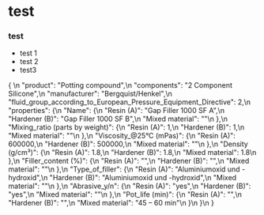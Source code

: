 # test


### test

- test 1
- test 2
- test3



{ \n  \"product\": \"Potting compound\",\n  \"components\": \"2 Component Silicone\",\n  \"manufacturer\": \"Bergquist/Henkel\",\n  \"fluid_group_according_to_European_Pressure_Equipment_Directive\": 2,\n  \"properties\": {\n    \"Name\": {\n      \"Resin (A)\": \"Gap Filler 1000 SF A\",\n      \"Hardener (B)\": \"Gap Filler 1000 SF B\",\n      \"Mixed material\": \"\"\n    },\n    \"Mixing_ratio (parts by weight)\": {\n      \"Resin (A)\": 1,\n      \"Hardener (B)\": 1,\n      \"Mixed material\": \"\"\n    },\n    \"Viscosity_@25°C (mPas)\": {\n      \"Resin (A)\": 600000,\n      \"Hardener (B)\": 500000,\n      \"Mixed material\": \"\"\n    },\n    \"Density (g/cm³)\": {\n      \"Resin (A)\": 1.8,\n      \"Hardener (B)\": 1.8,\n      \"Mixed material\": 1.8\n    },\n    \"Filler_content (%)\": {\n      \"Resin (A)\": \"\",\n      \"Hardener (B)\": \"\",\n      \"Mixed material\": \"\"\n    },\n    \"Type_of_filler\": {\n      \"Resin (A)\": \"Aluminiumoxid und -hydroxid\",\n      \"Hardener (B)\": \"Aluminiumoxid und -hydroxid\",\n      \"Mixed material\": \"\"\n    },\n    \"Abrasive_y/n\": {\n      \"Resin (A)\": \"yes\",\n      \"Hardener (B)\": \"yes\",\n      \"Mixed material\": \"\"\n    },\n    \"Pot_life (min)\": {\n      \"Resin (A)\": \"\",\n      \"Hardener (B)\": \"\",\n      \"Mixed material\": \"45 – 60 min\"\n    }\n  }\n }



